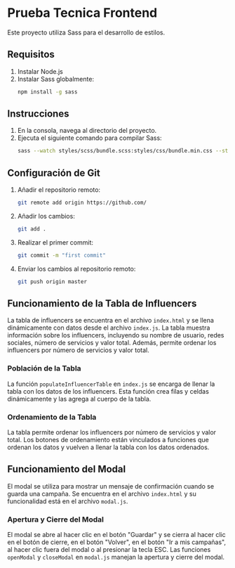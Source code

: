 # Prueba Tecnica Frontend

Este proyecto utiliza Sass para el desarrollo de estilos.

## Requisitos

1. Instalar Node.js
2. Instalar Sass globalmente:
   ```bash
   npm install -g sass
   ```

## Instrucciones

1. En la consola, navega al directorio del proyecto.
2. Ejecuta el siguiente comando para compilar Sass:
   ```bash
   sass --watch styles/scss/bundle.scss:styles/css/bundle.min.css --style compressed
   ```

## Configuración de Git

1. Añadir el repositorio remoto:
   ```bash
   git remote add origin https://github.com/
   ```
2. Añadir los cambios:
   ```bash
   git add .
   ```
3. Realizar el primer commit:
   ```bash
   git commit -m "first commit"
   ```
4. Enviar los cambios al repositorio remoto:
   ```bash
   git push origin master
   ```

## Funcionamiento de la Tabla de Influencers

La tabla de influencers se encuentra en el archivo `index.html` y se llena dinámicamente con datos desde el archivo `index.js`. La tabla muestra información sobre los influencers, incluyendo su nombre de usuario, redes sociales, número de servicios y valor total. Además, permite ordenar los influencers por número de servicios y valor total.

### Población de la Tabla

La función `populateInfluencerTable` en `index.js` se encarga de llenar la tabla con los datos de los influencers. Esta función crea filas y celdas dinámicamente y las agrega al cuerpo de la tabla.

### Ordenamiento de la Tabla

La tabla permite ordenar los influencers por número de servicios y valor total. Los botones de ordenamiento están vinculados a funciones que ordenan los datos y vuelven a llenar la tabla con los datos ordenados.

## Funcionamiento del Modal

El modal se utiliza para mostrar un mensaje de confirmación cuando se guarda una campaña. Se encuentra en el archivo `index.html` y su funcionalidad está en el archivo `modal.js`.

### Apertura y Cierre del Modal

El modal se abre al hacer clic en el botón "Guardar" y se cierra al hacer clic en el botón de cierre, en el botón "Volver", en el botón "Ir a mis campañas", al hacer clic fuera del modal o al presionar la tecla ESC. Las funciones `openModal` y `closeModal` en `modal.js` manejan la apertura y cierre del modal.
